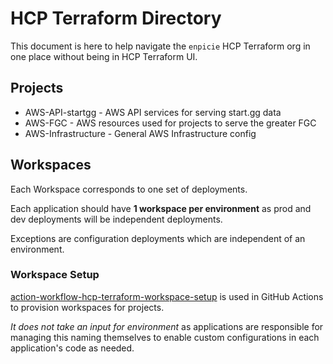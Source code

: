 # HCP Terraform Directory

This document is here to help navigate the `enpicie` HCP Terraform org in one place without being in HCP Terraform UI.

## Projects

- AWS-API-startgg - AWS API services for serving start.gg data
- AWS-FGC - AWS resources used for projects to serve the greater FGC
- AWS-Infrastructure - General AWS Infrastructure config

## Workspaces

Each Workspace corresponds to one set of deployments.

Each application should have **1 workspace per environment** as prod and dev deployments will be independent deployments.

Exceptions are configuration deployments which are independent of an environment.

### Workspace Setup

[action-workflow-hcp-terraform-workspace-setup](https://github.com/enpicie/action-workflow-hcp-terraform-workspace-setup) is used in GitHub Actions to provision workspaces for projects.

_It does not take an input for environment_ as applications are responsible for managing this naming themselves to enable custom configurations in each application's code as needed.

